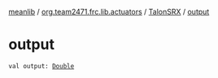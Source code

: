 [meanlib](../../index.md) / [org.team2471.frc.lib.actuators](../index.md) / [TalonSRX](index.md) / [output](./output.md)

# output

`val output: `[`Double`](https://kotlinlang.org/api/latest/jvm/stdlib/kotlin/-double/index.html)
